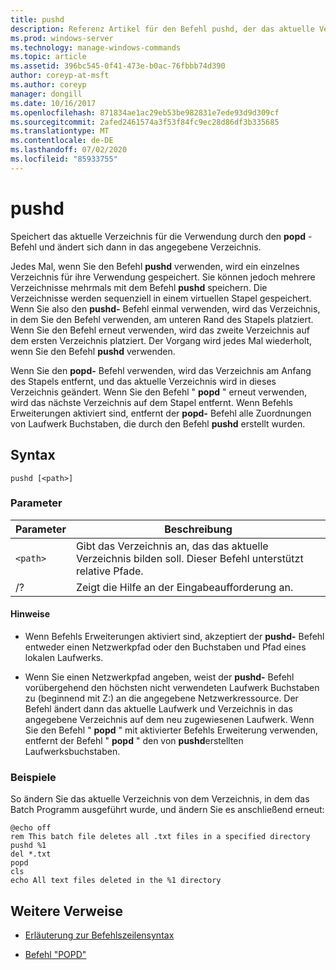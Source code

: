 ```yaml
---
title: pushd
description: Referenz Artikel für den Befehl pushd, der das aktuelle Verzeichnis für die Verwendung durch den Befehl popd speichert und dann in das angegebene Verzeichnis wechselt.
ms.prod: windows-server
ms.technology: manage-windows-commands
ms.topic: article
ms.assetid: 396bc545-0f41-473e-b0ac-76fbbb74d390
author: coreyp-at-msft
ms.author: coreyp
manager: dongill
ms.date: 10/16/2017
ms.openlocfilehash: 871834ae1ac29eb53be982831e7ede93d9d309cf
ms.sourcegitcommit: 2afed2461574a3f53f84fc9ec28d86df3b335685
ms.translationtype: MT
ms.contentlocale: de-DE
ms.lasthandoff: 07/02/2020
ms.locfileid: "85933755"
---
```

# <a name="pushd"></a>pushd

Speichert das aktuelle Verzeichnis für die Verwendung durch den **popd** -Befehl und ändert sich dann in das angegebene Verzeichnis.

Jedes Mal, wenn Sie den Befehl **pushd** verwenden, wird ein einzelnes Verzeichnis für ihre Verwendung gespeichert. Sie können jedoch mehrere Verzeichnisse mehrmals mit dem Befehl **pushd** speichern. Die Verzeichnisse werden sequenziell in einem virtuellen Stapel gespeichert. Wenn Sie also den **pushd-** Befehl einmal verwenden, wird das Verzeichnis, in dem Sie den Befehl verwenden, am unteren Rand des Stapels platziert. Wenn Sie den Befehl erneut verwenden, wird das zweite Verzeichnis auf dem ersten Verzeichnis platziert. Der Vorgang wird jedes Mal wiederholt, wenn Sie den Befehl **pushd** verwenden.

Wenn Sie den **popd-** Befehl verwenden, wird das Verzeichnis am Anfang des Stapels entfernt, und das aktuelle Verzeichnis wird in dieses Verzeichnis geändert. Wenn Sie den Befehl " **popd** " erneut verwenden, wird das nächste Verzeichnis auf dem Stapel entfernt. Wenn Befehls Erweiterungen aktiviert sind, entfernt der **popd-** Befehl alle Zuordnungen von Laufwerk Buchstaben, die durch den Befehl **pushd** erstellt wurden.

## <a name="syntax"></a>Syntax

```
pushd [<path>]
```

### <a name="parameters"></a>Parameter

| Parameter | Beschreibung |
|--|--|
| `<path>` | Gibt das Verzeichnis an, das das aktuelle Verzeichnis bilden soll. Dieser Befehl unterstützt relative Pfade. |
| /? | Zeigt die Hilfe an der Eingabeaufforderung an. |

#### <a name="remarks"></a>Hinweise

- Wenn Befehls Erweiterungen aktiviert sind, akzeptiert der **pushd-** Befehl entweder einen Netzwerkpfad oder den Buchstaben und Pfad eines lokalen Laufwerks.

- Wenn Sie einen Netzwerkpfad angeben, weist der **pushd-** Befehl vorübergehend den höchsten nicht verwendeten Laufwerk Buchstaben zu (beginnend mit Z:) an die angegebene Netzwerkressource. Der Befehl ändert dann das aktuelle Laufwerk und Verzeichnis in das angegebene Verzeichnis auf dem neu zugewiesenen Laufwerk. Wenn Sie den Befehl " **popd** " mit aktivierter Befehls Erweiterung verwenden, entfernt der Befehl " **popd** " den von **pushd**erstellten Laufwerksbuchstaben.

### <a name="examples"></a>Beispiele

So ändern Sie das aktuelle Verzeichnis von dem Verzeichnis, in dem das Batch Programm ausgeführt wurde, und ändern Sie es anschließend erneut:

```
@echo off
rem This batch file deletes all .txt files in a specified directory
pushd %1
del *.txt
popd
cls
echo All text files deleted in the %1 directory
```

## <a name="additional-references"></a>Weitere Verweise

- [Erläuterung zur Befehlszeilensyntax](command-line-syntax-key.md)

- [Befehl "POPD"](popd.md)
